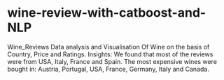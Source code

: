 # wine-review-with-catboost-and-NLP
Wine_Reviews Data analysis and Visualisation Of Wine on the basis of Country, Price and Ratings. Insights:  We found that most of the reviews were from USA, Italy, France and Spain.  The most expensive wines were bought in: Austria, Portugal, USA, France, Germany, Italy and Canada. 
